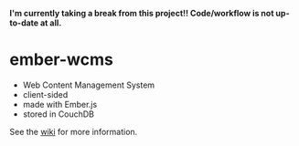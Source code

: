 **I'm currently taking a break from this project!! Code/workflow is not up-to-date at all.**

ember-wcms
==========

- Web Content Management System
- client-sided
- made with Ember.js
- stored in CouchDB

See the [wiki](https://github.com/dimitrisuls/ember-wcms/wiki) for more information.
